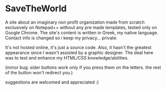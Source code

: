 # SaveTheWorld
A site about an imaginary non profit organization made from scratch exclusively on Notepad++ without any pre made templates, tested only on Google Chrome. 
The site's content is written in Greek, my native language. Contact info is changed so i keep my privacy... private.

It's not hosted online, it's just a source code.
Also, it hasn't the greatest appearance since I wasn't assisted by a graphic designer. The deal here was to test and enhance my HTML/CSS knowledge/abilities.

(minor bug: sider buttons work only if you press them on the letters. the rest of the button won't redirect you.)

suggestions are welcomed and appreciated :)
